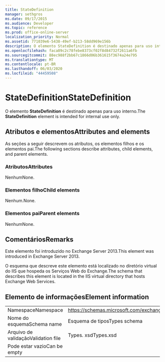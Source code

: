 ```yaml
---
title: StateDefinition
manager: sethgros
ms.date: 09/17/2015
ms.audience: Developer
ms.topic: reference
ms.prod: office-online-server
localization_priority: Normal
ms.assetid: 771039e6-5438-49ef-b213-58dd969e156b
description: O elemento StateDefinition é destinado apenas para uso interno.
ms.openlocfilehash: faca89c2c78febe8373cf02f8d84732f2611a6fb
ms.sourcegitcommit: 88ec988f2bb67c1866d06b361615f3674a24e795
ms.translationtype: MT
ms.contentlocale: pt-BR
ms.lasthandoff: 06/03/2020
ms.locfileid: "44459508"
---
```

# <a name="statedefinition"></a><span data-ttu-id="2d1f8-103">StateDefinition</span><span class="sxs-lookup"><span data-stu-id="2d1f8-103">StateDefinition</span></span>

<span data-ttu-id="2d1f8-104">O elemento **StateDefinition** é destinado apenas para uso interno.</span><span class="sxs-lookup"><span data-stu-id="2d1f8-104">The **StateDefinition** element is intended for internal use only.</span></span> 

## <a name="attributes-and-elements"></a><span data-ttu-id="2d1f8-105">Atributos e elementos</span><span class="sxs-lookup"><span data-stu-id="2d1f8-105">Attributes and elements</span></span>

<span data-ttu-id="2d1f8-106">As seções a seguir descrevem os atributos, os elementos filhos e os elementos pai.</span><span class="sxs-lookup"><span data-stu-id="2d1f8-106">The following sections describe attributes, child elements, and parent elements.</span></span>
  
### <a name="attributes"></a><span data-ttu-id="2d1f8-107">Atributos</span><span class="sxs-lookup"><span data-stu-id="2d1f8-107">Attributes</span></span>

<span data-ttu-id="2d1f8-108">Nenhum</span><span class="sxs-lookup"><span data-stu-id="2d1f8-108">None.</span></span>
  
### <a name="child-elements"></a><span data-ttu-id="2d1f8-109">Elementos filho</span><span class="sxs-lookup"><span data-stu-id="2d1f8-109">Child elements</span></span>

<span data-ttu-id="2d1f8-110">Nenhum.</span><span class="sxs-lookup"><span data-stu-id="2d1f8-110">None.</span></span>
  
### <a name="parent-elements"></a><span data-ttu-id="2d1f8-111">Elementos pai</span><span class="sxs-lookup"><span data-stu-id="2d1f8-111">Parent elements</span></span>

<span data-ttu-id="2d1f8-112">Nenhum</span><span class="sxs-lookup"><span data-stu-id="2d1f8-112">None.</span></span>
  
## <a name="remarks"></a><span data-ttu-id="2d1f8-113">Comentários</span><span class="sxs-lookup"><span data-stu-id="2d1f8-113">Remarks</span></span>

<span data-ttu-id="2d1f8-114">Este elemento foi introduzido no Exchange Server 2013.</span><span class="sxs-lookup"><span data-stu-id="2d1f8-114">This element was introduced in Exchange Server 2013.</span></span>
  
<span data-ttu-id="2d1f8-115">O esquema que descreve este elemento está localizado no diretório virtual do IIS que hospeda os Serviços Web do Exchange.</span><span class="sxs-lookup"><span data-stu-id="2d1f8-115">The schema that describes this element is located in the IIS virtual directory that hosts Exchange Web Services.</span></span>
  
## <a name="element-information"></a><span data-ttu-id="2d1f8-116">Elemento de informações</span><span class="sxs-lookup"><span data-stu-id="2d1f8-116">Element information</span></span>

|||
|:-----|:-----|
|<span data-ttu-id="2d1f8-117">Namespace</span><span class="sxs-lookup"><span data-stu-id="2d1f8-117">Namespace</span></span>  <br/> |https://schemas.microsoft.com/exchange/services/2006/types  <br/> |
|<span data-ttu-id="2d1f8-118">Nome do esquema</span><span class="sxs-lookup"><span data-stu-id="2d1f8-118">Schema name</span></span>  <br/> |<span data-ttu-id="2d1f8-119">Esquema de tipos</span><span class="sxs-lookup"><span data-stu-id="2d1f8-119">Types schema</span></span>  <br/> |
|<span data-ttu-id="2d1f8-120">Arquivo de validação</span><span class="sxs-lookup"><span data-stu-id="2d1f8-120">Validation file</span></span>  <br/> |<span data-ttu-id="2d1f8-121">Types. xsd</span><span class="sxs-lookup"><span data-stu-id="2d1f8-121">Types.xsd</span></span>  <br/> |
|<span data-ttu-id="2d1f8-122">Pode estar vazio</span><span class="sxs-lookup"><span data-stu-id="2d1f8-122">Can be empty</span></span>  <br/> ||
   

